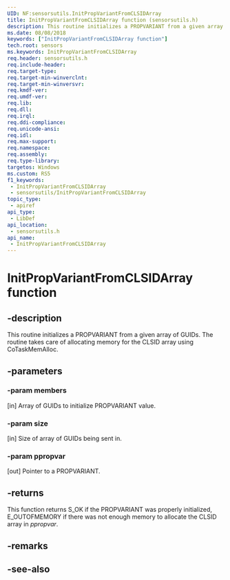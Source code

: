 ```yaml
---
UID: NF:sensorsutils.InitPropVariantFromCLSIDArray
title: InitPropVariantFromCLSIDArray function (sensorsutils.h)
description: This routine initializes a PROPVARIANT from a given array of GUIDs.
ms.date: 08/08/2018
keywords: ["InitPropVariantFromCLSIDArray function"]
tech.root: sensors
ms.keywords: InitPropVariantFromCLSIDArray
req.header: sensorsutils.h
req.include-header: 
req.target-type: 
req.target-min-winverclnt: 
req.target-min-winversvr: 
req.kmdf-ver: 
req.umdf-ver: 
req.lib: 
req.dll: 
req.irql: 
req.ddi-compliance: 
req.unicode-ansi: 
req.idl: 
req.max-support: 
req.namespace: 
req.assembly: 
req.type-library: 
targetos: Windows
ms.custom: RS5
f1_keywords:
 - InitPropVariantFromCLSIDArray
 - sensorsutils/InitPropVariantFromCLSIDArray
topic_type:
 - apiref
api_type:
 - LibDef
api_location:
 - sensorsutils.h
api_name:
 - InitPropVariantFromCLSIDArray
---
```


# InitPropVariantFromCLSIDArray function


## -description

This routine initializes a PROPVARIANT from a given array of GUIDs. The routine takes care of allocating memory for the CLSID array using CoTaskMemAlloc.

## -parameters

### -param members

[in] Array of GUIDs to initialize PROPVARIANT value.

### -param size

[in] Size of array of GUIDs being sent in.

### -param ppropvar

[out] Pointer to a PROPVARIANT.

## -returns

This function returns S_OK if the PROPVARIANT was properly initialized, E_OUTOFMEMORY if there was not enough memory to allocate the CLSID array in *ppropvar*.

## -remarks

## -see-also

